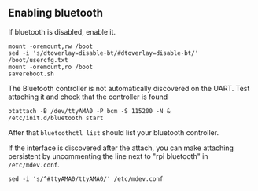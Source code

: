 ## Enabling bluetooth

If bluetooth is disabled, enable it.

```
mount -oremount,rw /boot
sed -i 's/dtoverlay=disable-bt/#dtoverlay=disable-bt/' /boot/usercfg.txt
mount -oremount,ro /boot
savereboot.sh
```

The Bluetooth controller is not automatically discovered on the UART. Test attaching it and check that the controller is found 
```
btattach -B /dev/ttyAMA0 -P bcm -S 115200 -N &
/etc/init.d/bluetooth start
```
After that `bluetoothctl list` should list your bluetooth controller.

If the interface is discovered after the attach, you can make attaching persistent by uncommenting the line next to "rpi bluetooth" in `/etc/mdev.conf`.
```
sed -i 's/^#ttyAMA0/ttyAMA0/' /etc/mdev.conf
```
